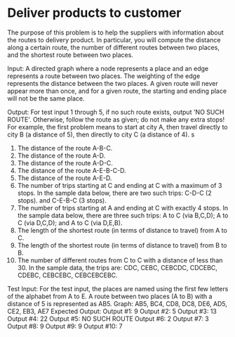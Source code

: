 # Deliver products to customer

The purpose of this problem is to help the suppliers with information about the routes to delivery product.
In particular, you will compute the distance along a certain route, the number of different routes between two places,
   and the shortest route between two places.

Input: A directed graph where a node represents a place and an edge represents a route between two places.
The weighting of the edge represents the distance between the two places.
A given route will never appear more than once, and for a given route, the starting and ending place will not be the same place.

Output: For test input 1 through 5, if no such route exists, output 'NO SUCH ROUTE'.
Otherwise, follow the route as given; do not make any extra stops!
For example, the first problem means to start at city A, then travel directly to city B (a distance of 5),
    then directly to city C (a distance of 4).
s
1.  The distance of the route A-B-C.
2.  The distance of the route A-D.
3.  The distance of the route A-D-C.
4.  The distance of the route A-E-B-C-D.
5.  The distance of the route A-E-D.
6.  The number of trips starting at C and ending at C with a maximum of 3 stops.
In  the sample data below, there are two such trips: C-D-C (2 stops). and C-E-B-C (3 stops).
7.  The number of trips starting at A and ending at C with exactly 4 stops.
In  the sample data below, there are three such trips: A to C (via B,C,D); A to C (via D,C,D); and A to C (via D,E,B).
8.  The length of the shortest route (in terms of distance to travel) from A to C.
9.  The length of the shortest route (in terms of distance to travel) from B to B.
10. The number of different routes from C to C with a distance of less than 30.
In the sample data, the trips are: CDC, CEBC, CEBCDC, CDCEBC, CDEBC, CEBCEBC, CEBCEBCEBC.

Test Input:
For the test input, the places are named using the first few letters of the alphabet from A to E.
A route between two places (A to B) with a distance of 5 is represented as AB5.
Graph: AB5, BC4, CD8, DC8, DE6, AD5, CE2, EB3, AE7
Expected Output:
Output #1: 9
Output #2: 5
Output #3: 13
Output #4: 22
Output #5: NO SUCH ROUTE
Output #6: 2
Output #7: 3
Output #8: 9
Output #9: 9
Output #10: 7


